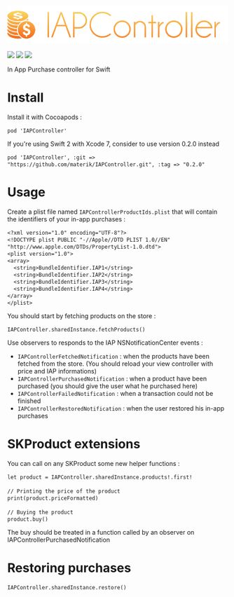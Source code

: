 ![](logo.png)

[![](https://img.shields.io/cocoapods/v/IAPController.svg?style=flat-square)](https://cocoapods.org/pods/IAPController)
![](https://img.shields.io/cocoapods/p/IAPController.svg?style=flat-square)
![](https://img.shields.io/cocoapods/l/IAPController.svg?style=flat-square)

In App Purchase controller for Swift

# Install

Install it with Cocoapods :
```
pod 'IAPController'
```

If you're using Swift 2 with Xcode 7, consider to use version 0.2.0 instead
```
pod 'IAPController', :git => "https://github.com/materik/IAPController.git", :tag => "0.2.0"
```
# Usage
Create a plist file named `IAPControllerProductIds.plist` that will contain the identifiers of your in-app purchases :
```
<?xml version="1.0" encoding="UTF-8"?>
<!DOCTYPE plist PUBLIC "-//Apple//DTD PLIST 1.0//EN" "http://www.apple.com/DTDs/PropertyList-1.0.dtd">
<plist version="1.0">
<array>
  <string>BundleIdentifier.IAP1</string>
  <string>BundleIdentifier.IAP2</string>
  <string>BundleIdentifier.IAP3</string>
  <string>BundleIdentifier.IAP4</string>
</array>
</plist>
```

You should start by fetching products on the store :
```
IAPController.sharedInstance.fetchProducts()
```

Use observers to responds to the IAP NSNotificationCenter events :
* `IAPControllerFetchedNotification` : when the products have been fetched from the store. (You should reload your view controller with price and IAP informations)
* `IAPControllerPurchasedNotification` : when a product have been purchased (you should give the user what he purchased here)
* `IAPControllerFailedNotification` : when a transaction could not be finished
* `IAPControllerRestoredNotification` : when the user restored his in-app purchases

# SKProduct extensions
You can call on any SKProduct some new helper functions :
```
let product = IAPController.sharedInstance.products!.first!

// Printing the price of the product
print(product.priceFormatted)

// Buying the product
product.buy()
```

The buy should be treated in a function called by an observer on IAPControllerPurchasedNotification

# Restoring purchases
```
IAPController.sharedInstance.restore()
```
